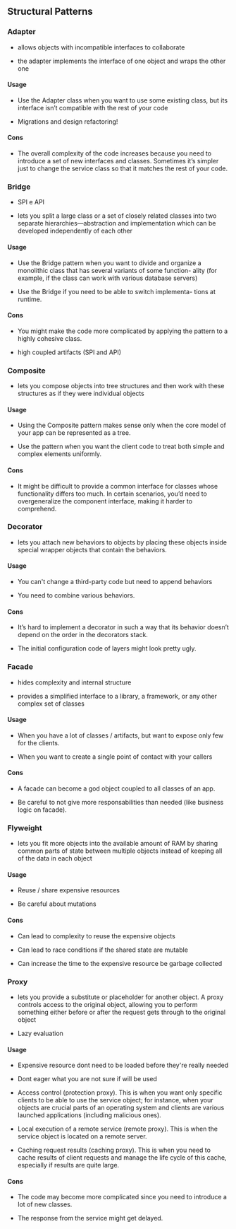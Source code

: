 ## Structural Patterns

### Adapter

- allows objects with incompatible interfaces to collaborate

- the adapter implements the interface of one object and wraps the other one

#### Usage

- Use the Adapter class when you want to use some existing class, but its interface
  isn’t compatible with the rest of your code

- Migrations and design refactoring!

#### Cons

- The overall complexity of the code increases because you need to introduce a set of
  new interfaces and classes. Sometimes it’s simpler just to change the service class so
  that it matches the rest of your code.

### Bridge

- SPI e API

- lets you split a large class or a set of closely related classes into
  two separate hierarchies—abstraction and implementation
  which can be developed independently of each other

#### Usage

- Use the Bridge pattern when you want to divide and organize a monolithic class that has several variants of some function- ality (for example, if the class can work with various database servers)

- Use the Bridge if you need to be able to switch implementa- tions at runtime.

#### Cons

- You might make the code more complicated by applying the pattern to a highly cohesive class.

- high coupled artifacts (SPI and API)

### Composite

- lets you compose objects into tree structures and then work with these
  structures as if they were individual objects

#### Usage

- Using the Composite pattern makes sense only when the core model of your app can be represented as a tree.

- Use the pattern when you want the client code to treat both simple and complex elements uniformly.

#### Cons

- It might be difficult to provide a common interface for classes whose functionality differs too much.
In certain scenarios, you’d need to overgeneralize the component interface, making it harder to comprehend.

### Decorator

- lets you attach new behaviors to objects by placing these objects inside
  special wrapper objects that contain the behaviors.

#### Usage

- You can't change a third-party code but need to append behaviors

- You need to combine various behaviors.

#### Cons

- It’s hard to implement a decorator in such a way that its behavior
doesn’t depend on the order in the decorators stack.

- The initial configuration code of layers might look pretty ugly.

### Facade

- hides complexity and internal structure

- provides a simplified interface to a library, a framework, or any other complex set of classes

#### Usage

- When you have a lot of classes / artifacts, but want to expose only
few for the clients.

- When you want to create a single point of contact with your callers

#### Cons

- A facade can become a god object coupled to all classes of an app.

- Be careful to not give more responsabilities than needed (like business logic on facade).

### Flyweight

- lets you fit more objects into the available amount of RAM by sharing common
  parts of state between multiple objects instead of keeping all of the data in
  each object

#### Usage

- Reuse / share expensive resources

- Be careful about mutations

#### Cons

- Can lead to complexity to reuse the expensive objects

- Can lead to race conditions if the shared state are mutable

- Can increase the time to the expensive resource be garbage collected

### Proxy

- lets you provide a substitute or placeholder for another object. A proxy controls
  access to the original object, allowing you to perform something either before or
  after the request gets through to the original object

- Lazy evaluation

#### Usage

- Expensive resource dont need to be loaded before they're really needed

- Dont eager what you are not sure if will be used

- Access control (protection proxy). This is when you want only specific clients
to be able to use the service object; for instance, when your objects are crucial
parts of an operating system and clients are various launched applications (including
malicious ones).

- Local execution of a remote service (remote proxy). This is when the service object
is located on a remote server.

- Caching request results (caching proxy). This is when you need to cache results of
client requests and manage the life cycle of this cache, especially if results are quite
large.

#### Cons

- The code may become more complicated since you need to introduce a lot of new classes.

- The response from the service might get delayed.